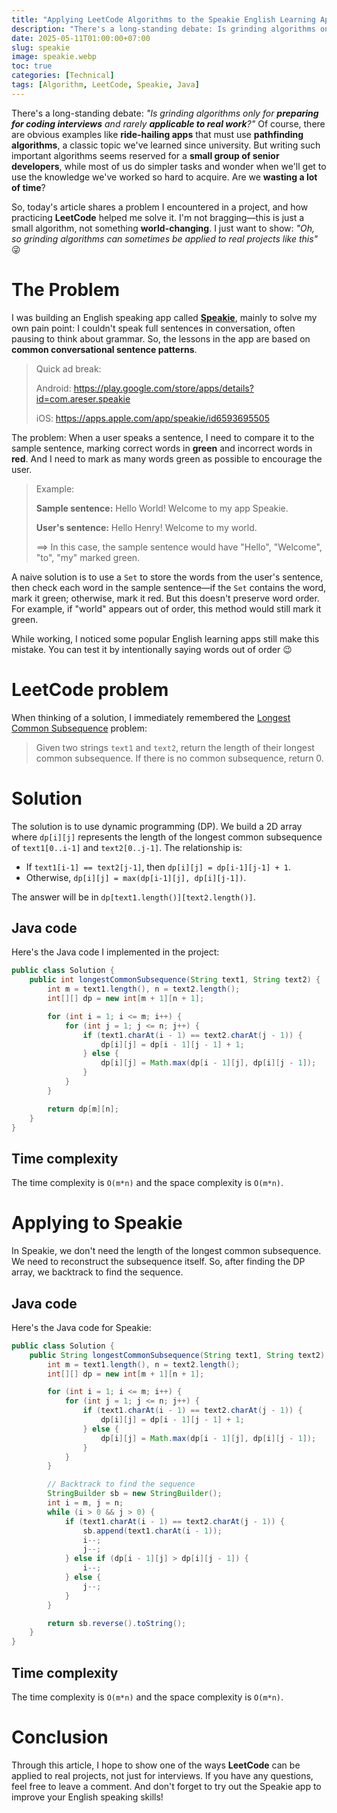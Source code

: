 ```yaml
---
title: "Applying LeetCode Algorithms to the Speakie English Learning App"
description: "There's a long-standing debate: Is grinding algorithms only for coding interviews and rarely applicable to real work? Let's explore how LeetCode algorithms can be applied to the Speakie English learning app!"
date: 2025-05-11T01:00:00+07:00
slug: speakie
image: speakie.webp
toc: true
categories: [Technical]
tags: [Algorithm, LeetCode, Speakie, Java]
---
```


There's a long-standing debate: *"Is grinding algorithms only for **preparing for coding interviews** and rarely **applicable to real work**?"* Of course, there are obvious examples like **ride-hailing apps** that must use **pathfinding algorithms**, a classic topic we've learned since university. But writing such important algorithms seems reserved for a **small group of senior developers**, while most of us do simpler tasks and wonder when we'll get to use the knowledge we've worked so hard to acquire. Are we **wasting a lot of time**?

So, today's article shares a problem I encountered in a project, and how practicing **LeetCode** helped me solve it. I'm not bragging—this is just a small algorithm, not something **world-changing**. I just want to show: *"Oh, so grinding algorithms can sometimes be applied to real projects like this"* 😜

# The Problem

I was building an English speaking app called [**Speakie**](https://speakie.xyz/), mainly to solve my own pain point: I couldn't speak full sentences in conversation, often pausing to think about grammar. So, the lessons in the app are based on **common conversational sentence patterns**.

> Quick ad break:
>
> Android: https://play.google.com/store/apps/details?id=com.areser.speakie
>
> iOS: https://apps.apple.com/app/speakie/id6593695505

The problem: When a user speaks a sentence, I need to compare it to the sample sentence, marking correct words in **green** and incorrect words in **red**. And I need to mark as many words green as possible to encourage the user.

> Example:
>
> **Sample sentence:** Hello World! Welcome to my app Speakie.
>
> **User's sentence:** Hello Henry! Welcome to my world.
>
> ==> In this case, the sample sentence would have "Hello", "Welcome", "to", "my" marked green.

A naive solution is to use a `Set` to store the words from the user's sentence, then check each word in the sample sentence—if the `Set` contains the word, mark it green; otherwise, mark it red. But this doesn't preserve word order. For example, if "world" appears out of order, this method would still mark it green.

While working, I noticed some popular English learning apps still make this mistake. You can test it by intentionally saying words out of order 😉

# LeetCode problem

When thinking of a solution, I immediately remembered the [Longest Common Subsequence](https://leetcode.com/problems/longest-common-subsequence) problem:

> Given two strings `text1` and `text2`, return the length of their longest common subsequence. If there is no common subsequence, return 0.

# Solution

The solution is to use dynamic programming (DP). We build a 2D array where `dp[i][j]` represents the length of the longest common subsequence of `text1[0..i-1]` and `text2[0..j-1]`. The relationship is:

- If `text1[i-1] == text2[j-1]`, then `dp[i][j] = dp[i-1][j-1] + 1`.
- Otherwise, `dp[i][j] = max(dp[i-1][j], dp[i][j-1])`.

The answer will be in `dp[text1.length()][text2.length()]`.

## Java code

Here's the Java code I implemented in the project:

```java
public class Solution {
    public int longestCommonSubsequence(String text1, String text2) {
        int m = text1.length(), n = text2.length();
        int[][] dp = new int[m + 1][n + 1];

        for (int i = 1; i <= m; i++) {
            for (int j = 1; j <= n; j++) {
                if (text1.charAt(i - 1) == text2.charAt(j - 1)) {
                    dp[i][j] = dp[i - 1][j - 1] + 1;
                } else {
                    dp[i][j] = Math.max(dp[i - 1][j], dp[i][j - 1]);
                }
            }
        }

        return dp[m][n];
    }
}
```

## Time complexity

The time complexity is `O(m*n)` and the space complexity is `O(m*n)`.

# Applying to Speakie

In Speakie, we don't need the length of the longest common subsequence. We need to reconstruct the subsequence itself. So, after finding the DP array, we backtrack to find the sequence.

## Java code

Here's the Java code for Speakie:

```java
public class Solution {
    public String longestCommonSubsequence(String text1, String text2) {
        int m = text1.length(), n = text2.length();
        int[][] dp = new int[m + 1][n + 1];

        for (int i = 1; i <= m; i++) {
            for (int j = 1; j <= n; j++) {
                if (text1.charAt(i - 1) == text2.charAt(j - 1)) {
                    dp[i][j] = dp[i - 1][j - 1] + 1;
                } else {
                    dp[i][j] = Math.max(dp[i - 1][j], dp[i][j - 1]);
                }
            }
        }

        // Backtrack to find the sequence
        StringBuilder sb = new StringBuilder();
        int i = m, j = n;
        while (i > 0 && j > 0) {
            if (text1.charAt(i - 1) == text2.charAt(j - 1)) {
                sb.append(text1.charAt(i - 1));
                i--;
                j--;
            } else if (dp[i - 1][j] > dp[i][j - 1]) {
                i--;
            } else {
                j--;
            }
        }

        return sb.reverse().toString();
    }
}
```

## Time complexity

The time complexity is `O(m*n)` and the space complexity is `O(m*n)`.

# Conclusion

Through this article, I hope to show one of the ways **LeetCode** can be applied to real projects, not just for interviews. If you have any questions, feel free to leave a comment. And don't forget to try out the Speakie app to improve your English speaking skills!
